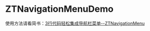 # ZTNavigationMenuDemo
使用方法请看简书：[3行代码轻松集成导航栏菜单--ZTNavigationMenu](https://www.jianshu.com/p/81a8a6548496)
